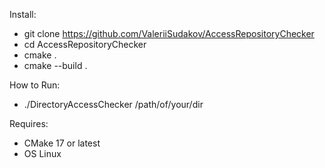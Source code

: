Install:

- git clone https://github.com/ValeriiSudakov/AccessRepositoryChecker
- cd AccessRepositoryChecker
- cmake .
- cmake --build .

How to Run:
- ./DirectoryAccessChecker /path/of/your/dir

Requires:
- CMake 17 or latest
- OS Linux
